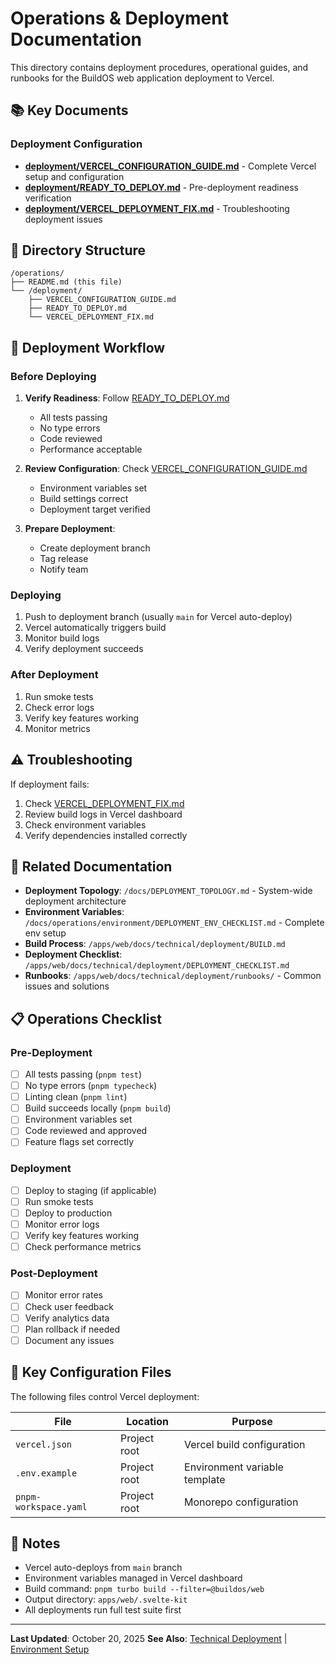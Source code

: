 # Operations & Deployment Documentation

This directory contains deployment procedures, operational guides, and runbooks for the BuildOS web application deployment to Vercel.

## 📚 Key Documents

### Deployment Configuration

- **[deployment/VERCEL_CONFIGURATION_GUIDE.md](deployment/VERCEL_CONFIGURATION_GUIDE.md)** - Complete Vercel setup and configuration
- **[deployment/READY_TO_DEPLOY.md](deployment/READY_TO_DEPLOY.md)** - Pre-deployment readiness verification
- **[deployment/VERCEL_DEPLOYMENT_FIX.md](deployment/VERCEL_DEPLOYMENT_FIX.md)** - Troubleshooting deployment issues

## 📂 Directory Structure

```
/operations/
├── README.md (this file)
└── /deployment/
    ├── VERCEL_CONFIGURATION_GUIDE.md
    ├── READY_TO_DEPLOY.md
    └── VERCEL_DEPLOYMENT_FIX.md
```

## 🚀 Deployment Workflow

### Before Deploying

1. **Verify Readiness**: Follow [READY_TO_DEPLOY.md](deployment/READY_TO_DEPLOY.md)
   - All tests passing
   - No type errors
   - Code reviewed
   - Performance acceptable

2. **Review Configuration**: Check [VERCEL_CONFIGURATION_GUIDE.md](deployment/VERCEL_CONFIGURATION_GUIDE.md)
   - Environment variables set
   - Build settings correct
   - Deployment target verified

3. **Prepare Deployment**:
   - Create deployment branch
   - Tag release
   - Notify team

### Deploying

1. Push to deployment branch (usually `main` for Vercel auto-deploy)
2. Vercel automatically triggers build
3. Monitor build logs
4. Verify deployment succeeds

### After Deployment

1. Run smoke tests
2. Check error logs
3. Verify key features working
4. Monitor metrics

## ⚠️ Troubleshooting

If deployment fails:

1. Check [VERCEL_DEPLOYMENT_FIX.md](deployment/VERCEL_DEPLOYMENT_FIX.md)
2. Review build logs in Vercel dashboard
3. Check environment variables
4. Verify dependencies installed correctly

## 🔗 Related Documentation

- **Deployment Topology**: `/docs/DEPLOYMENT_TOPOLOGY.md` - System-wide deployment architecture
- **Environment Variables**: `/docs/operations/environment/DEPLOYMENT_ENV_CHECKLIST.md` - Complete env setup
- **Build Process**: `/apps/web/docs/technical/deployment/BUILD.md`
- **Deployment Checklist**: `/apps/web/docs/technical/deployment/DEPLOYMENT_CHECKLIST.md`
- **Runbooks**: `/apps/web/docs/technical/deployment/runbooks/` - Common issues and solutions

## 📋 Operations Checklist

### Pre-Deployment

- [ ] All tests passing (`pnpm test`)
- [ ] No type errors (`pnpm typecheck`)
- [ ] Linting clean (`pnpm lint`)
- [ ] Build succeeds locally (`pnpm build`)
- [ ] Environment variables set
- [ ] Code reviewed and approved
- [ ] Feature flags set correctly

### Deployment

- [ ] Deploy to staging (if applicable)
- [ ] Run smoke tests
- [ ] Deploy to production
- [ ] Monitor error logs
- [ ] Verify key features working
- [ ] Check performance metrics

### Post-Deployment

- [ ] Monitor error rates
- [ ] Check user feedback
- [ ] Verify analytics data
- [ ] Plan rollback if needed
- [ ] Document any issues

## 🔧 Key Configuration Files

The following files control Vercel deployment:

| File | Location | Purpose |
| ---- | -------- | ------- |
| `vercel.json` | Project root | Vercel build configuration |
| `.env.example` | Project root | Environment variable template |
| `pnpm-workspace.yaml` | Project root | Monorepo configuration |

## 📝 Notes

- Vercel auto-deploys from `main` branch
- Environment variables managed in Vercel dashboard
- Build command: `pnpm turbo build --filter=@buildos/web`
- Output directory: `apps/web/.svelte-kit`
- All deployments run full test suite first

---

**Last Updated**: October 20, 2025
**See Also**: [Technical Deployment](../technical/deployment/) | [Environment Setup](/docs/operations/environment/DEPLOYMENT_ENV_CHECKLIST.md)
